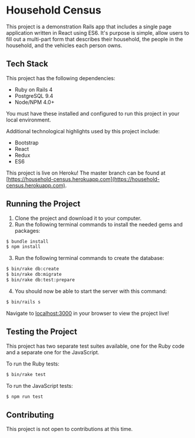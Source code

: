 # Household Census

This project is a demonstration Rails app that includes a single page application written in React using ES6. It's purpose is simple, allow users to fill out a multi-part form that describes their household, the people in the household, and the vehicles each person owns.

## Tech Stack

This project has the following dependencies:

  * Ruby on Rails 4
  * PostgreSQL 9.4
  * Node/NPM 4.0+

You must have these installed and configured to run this project in your local environment.

Additional technological highlights used by this project include:

  * Bootstrap
  * React
  * Redux
  * ES6

This project is live on Heroku! The master branch can be found at [https://household-census.herokuapp.com](https://household-census.herokuapp.com).

## Running the Project

1. Clone the project and download it to your computer.
2. Run the following terminal commands to install the needed gems and packages:

  ```bash
  $ bundle install
  $ npm install
  ```

3. Run the following terminal commands to create the database:

  ```bash
  $ bin/rake db:create
  $ bin/rake db:migrate
  $ bin/rake db:test:prepare
  ```

4. You should now be able to start the server with this command:

  ```bash
  $ bin/rails s
  ```
Navigate to [localhost:3000](localhost:3000) in your browser to view the project live!

## Testing the Project

This project has two separate test suites available, one for the Ruby code and a separate one for the JavaScript.

To run the Ruby tests:
```bash
$ bin/rake test
```

To run the JavaScript tests:
```bash
$ npm run test
```

## Contributing

This project is not open to contributions at this time.
